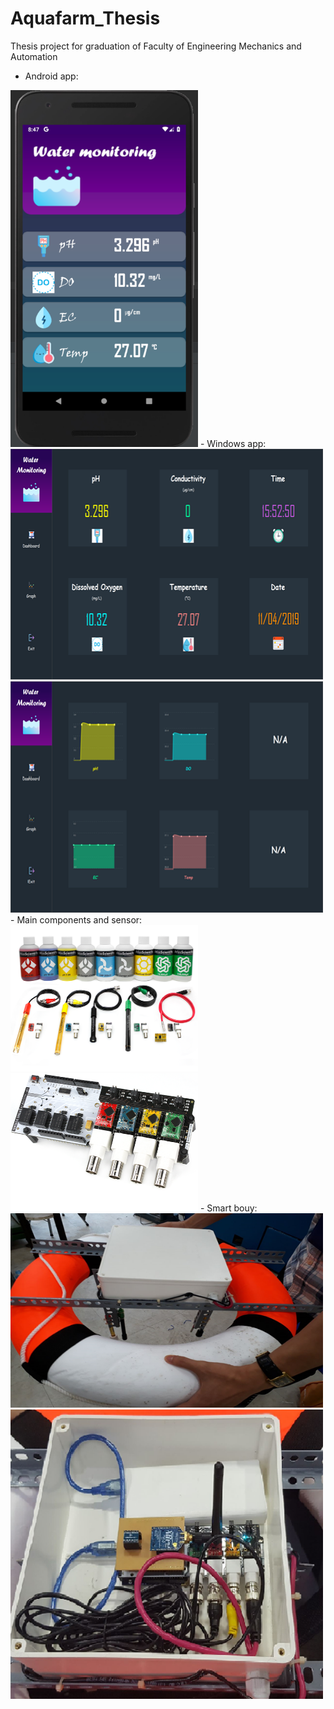 # Aquafarm_Thesis
Thesis project for graduation of Faculty of Engineering Mechanics and Automation
- Android app:
<img src="/Image/AndroidApp.png" width = 300>
- Windows app:
<img src="/Image/Dashboard.png" width = 500>
<img src="/Image/Graph.png" width = 500>
- Main components and sensor:
<img src="/Image/sensors.png" width=300>
<img src="/Image/t1_shield.png" width=300>
- Smart bouy:
<img src="/Image/Buoy.png" width = 500>
<img src="/Image/Inside_buoy.png" width = 500>
